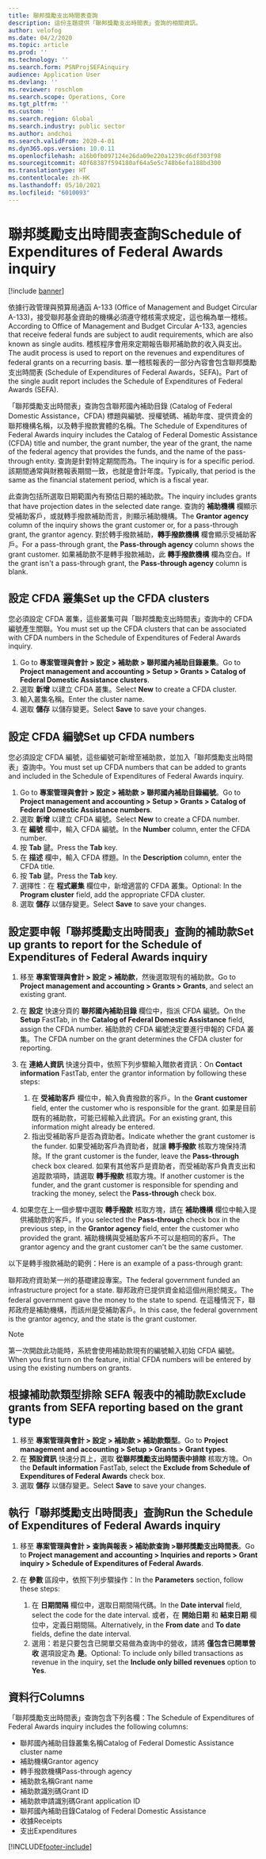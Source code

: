 ```yaml
---
title: 聯邦獎勵支出時間表查詢
description: 這份主題提供「聯邦獎勵支出時間表」查詢的相關資訊。
author: velofog
ms.date: 04/2/2020
ms.topic: article
ms.prod: ''
ms.technology: ''
ms.search.form: PSNProjSEFAinquiry
audience: Application User
ms.devlang: ''
ms.reviewer: roschlom
ms.search.scope: Operations, Core
ms.tgt_pltfrm: ''
ms.custom: ''
ms.search.region: Global
ms.search.industry: public sector
ms.author: andchoi
ms.search.validFrom: 2020-4-01
ms.dyn365.ops.version: 10.0.11
ms.openlocfilehash: a16b0fb097124e26da09e220a1239cd6df303f98
ms.sourcegitcommit: 40f68387f594180af64a5e5c748b6efa188bd300
ms.translationtype: HT
ms.contentlocale: zh-HK
ms.lasthandoff: 05/10/2021
ms.locfileid: "6010093"
---
```

# <a name="schedule-of-expenditures-of-federal-awards-inquiry"></a><span data-ttu-id="2b570-103">聯邦獎勵支出時間表查詢</span><span class="sxs-lookup"><span data-stu-id="2b570-103">Schedule of Expenditures of Federal Awards inquiry</span></span>

[!include [banner](../includes/banner.md)]

<span data-ttu-id="2b570-104">依據行政管理與預算局通函 A-133 (Office of Management and Budget Circular A-133)，接受聯邦基金資助的機構必須遵守稽核需求規定，這也稱為單一稽核。</span><span class="sxs-lookup"><span data-stu-id="2b570-104">According to Office of Management and Budget Circular A-133, agencies that receive federal funds are subject to audit requirements, which are also known as single audits.</span></span> <span data-ttu-id="2b570-105">稽核程序會用來定期報告聯邦補助款的收入與支出。</span><span class="sxs-lookup"><span data-stu-id="2b570-105">The audit process is used to report on the revenues and expenditures of federal grants on a recurring basis.</span></span> <span data-ttu-id="2b570-106">單一稽核報表的一部分內容會包含聯邦獎勵支出時間表 (Schedule of Expenditures of Federal Awards，SEFA)。</span><span class="sxs-lookup"><span data-stu-id="2b570-106">Part of the single audit report includes the Schedule of Expenditures of Federal Awards (SEFA).</span></span>

<span data-ttu-id="2b570-107">「聯邦獎勵支出時間表」查詢包含聯邦國內補助目錄 (Catalog of Federal Domestic Assistance，CFDA) 標題與編號、授權號碼、補助年度、提供資金的聯邦機構名稱，以及轉手撥款實體的名稱。</span><span class="sxs-lookup"><span data-stu-id="2b570-107">The Schedule of Expenditures of Federal Awards inquiry includes the Catalog of Federal Domestic Assistance (CFDA) title and number, the grant number, the year of the grant, the name of the federal agency that provides the funds, and the name of the pass-through entity.</span></span> <span data-ttu-id="2b570-108">查詢是針對特定期間而為。</span><span class="sxs-lookup"><span data-stu-id="2b570-108">The inquiry is for a specific period.</span></span> <span data-ttu-id="2b570-109">該期間通常與財務報表期間一致，也就是會計年度。</span><span class="sxs-lookup"><span data-stu-id="2b570-109">Typically, that period is the same as the financial statement period, which is a fiscal year.</span></span>

<span data-ttu-id="2b570-110">此查詢包括所選取日期範圍內有預估日期的補助款。</span><span class="sxs-lookup"><span data-stu-id="2b570-110">The inquiry includes grants that have projection dates in the selected date range.</span></span> <span data-ttu-id="2b570-111">查詢的 **補助機構** 欄顯示受補助客戶，或就轉手撥款補助而言，則顯示補助機構。</span><span class="sxs-lookup"><span data-stu-id="2b570-111">The **Grantor agency** column of the inquiry shows the grant customer or, for a pass-through grant, the grantor agency.</span></span> <span data-ttu-id="2b570-112">對於轉手撥款補助，**轉手撥款機構** 欄會顯示受補助客戶。</span><span class="sxs-lookup"><span data-stu-id="2b570-112">For a pass-through grant, the **Pass-through agency** column shows the grant customer.</span></span> <span data-ttu-id="2b570-113">如果補助款不是轉手撥款補助，此 **轉手撥款機構** 欄為空白。</span><span class="sxs-lookup"><span data-stu-id="2b570-113">If the grant isn't a pass-through grant, the **Pass-through agency** column is blank.</span></span>

## <a name="set-up-the-cfda-clusters"></a><span data-ttu-id="2b570-114">設定 CFDA 叢集</span><span class="sxs-lookup"><span data-stu-id="2b570-114">Set up the CFDA clusters</span></span>

<span data-ttu-id="2b570-115">您必須設定 CFDA 叢集，這些叢集可與「聯邦獎勵支出時間表」查詢中的 CFDA 編號產生關聯。</span><span class="sxs-lookup"><span data-stu-id="2b570-115">You must set up the CFDA clusters that can be associated with CFDA numbers in the Schedule of Expenditures of Federal Awards inquiry.</span></span>

1. <span data-ttu-id="2b570-116">Go to **專案管理與會計 \> 設定 \> 補助款 \> 聯邦國內補助目錄叢集**。</span><span class="sxs-lookup"><span data-stu-id="2b570-116">Go to **Project management and accounting \> Setup \> Grants \> Catalog of Federal Domestic Assistance clusters**.</span></span>
2. <span data-ttu-id="2b570-117">選取 **新增** 以建立 CFDA 叢集。</span><span class="sxs-lookup"><span data-stu-id="2b570-117">Select **New** to create a CFDA cluster.</span></span>
3. <span data-ttu-id="2b570-118">輸入叢集名稱。</span><span class="sxs-lookup"><span data-stu-id="2b570-118">Enter the cluster name.</span></span>
4. <span data-ttu-id="2b570-119">選取 **儲存** 以儲存變更。</span><span class="sxs-lookup"><span data-stu-id="2b570-119">Select **Save** to save your changes.</span></span>

## <a name="set-up-cfda-numbers"></a><span data-ttu-id="2b570-120">設定 CFDA 編號</span><span class="sxs-lookup"><span data-stu-id="2b570-120">Set up CFDA numbers</span></span>

<span data-ttu-id="2b570-121">您必須設定 CFDA 編號，這些編號可新增至補助款，並加入「聯邦獎勵支出時間表」查詢中。</span><span class="sxs-lookup"><span data-stu-id="2b570-121">You must set up CFDA numbers that can be added to grants and included in the Schedule of Expenditures of Federal Awards inquiry.</span></span>

1. <span data-ttu-id="2b570-122">Go to **專案管理與會計 \> 設定 \> 補助款 \> 聯邦國內補助目錄編號**。</span><span class="sxs-lookup"><span data-stu-id="2b570-122">Go to **Project management and accounting \> Setup \> Grants \> Catalog of Federal Domestic Assistance numbers**.</span></span>
2. <span data-ttu-id="2b570-123">選取 **新增** 以建立 CFDA 編號。</span><span class="sxs-lookup"><span data-stu-id="2b570-123">Select **New** to create a CFDA number.</span></span>
3. <span data-ttu-id="2b570-124">在 **編號** 欄中，輸入 CFDA 編號。</span><span class="sxs-lookup"><span data-stu-id="2b570-124">In the **Number** column, enter the CFDA number.</span></span>
4. <span data-ttu-id="2b570-125">按 **Tab** 鍵。</span><span class="sxs-lookup"><span data-stu-id="2b570-125">Press the **Tab** key.</span></span>
5. <span data-ttu-id="2b570-126">在 **描述** 欄中，輸入 CFDA 標題。</span><span class="sxs-lookup"><span data-stu-id="2b570-126">In the **Description** column, enter the CFDA title.</span></span>
6. <span data-ttu-id="2b570-127">按 **Tab** 鍵。</span><span class="sxs-lookup"><span data-stu-id="2b570-127">Press the **Tab** key.</span></span>
7. <span data-ttu-id="2b570-128">選擇性：在 **程式叢集** 欄位中，新增適當的 CFDA 叢集。</span><span class="sxs-lookup"><span data-stu-id="2b570-128">Optional: In the **Program cluster** field, add the appropriate CFDA cluster.</span></span>
8. <span data-ttu-id="2b570-129">選取 **儲存** 以儲存變更。</span><span class="sxs-lookup"><span data-stu-id="2b570-129">Select **Save** to save your changes.</span></span>

## <a name="set-up-grants-to-report-for-the-schedule-of-expenditures-of-federal-awards-inquiry"></a><span data-ttu-id="2b570-130">設定要申報「聯邦獎勵支出時間表」查詢的補助款</span><span class="sxs-lookup"><span data-stu-id="2b570-130">Set up grants to report for the Schedule of Expenditures of Federal Awards inquiry</span></span>

1. <span data-ttu-id="2b570-131">移至 **專案管理與會計 \> 設定 \> 補助款**，然後選取現有的補助款。</span><span class="sxs-lookup"><span data-stu-id="2b570-131">Go to **Project management and accounting \> Grants \> Grants**, and select an existing grant.</span></span>
2. <span data-ttu-id="2b570-132">在 **設定** 快速分頁的 **聯邦國內補助目錄** 欄位中，指派 CFDA 編號。</span><span class="sxs-lookup"><span data-stu-id="2b570-132">On the **Setup** FastTab, in the **Catalog of Federal Domestic Assistance** field, assign the CFDA number.</span></span> <span data-ttu-id="2b570-133">補助款的 CFDA 編號決定要進行申報的 CFDA 叢集。</span><span class="sxs-lookup"><span data-stu-id="2b570-133">The CFDA number on the grant determines the CFDA cluster for reporting.</span></span>
3. <span data-ttu-id="2b570-134">在 **連絡人資訊** 快速分頁中，依照下列步驟輸入贈款者資訊：</span><span class="sxs-lookup"><span data-stu-id="2b570-134">On **Contact information** FastTab, enter the grantor information by following these steps:</span></span>

    1. <span data-ttu-id="2b570-135">在 **受補助客戶** 欄位中，輸入負責撥款的客戶。</span><span class="sxs-lookup"><span data-stu-id="2b570-135">In the **Grant customer** field, enter the customer who is responsible for the grant.</span></span> <span data-ttu-id="2b570-136">如果是目前既有的補助款，可能已經輸入此資訊。</span><span class="sxs-lookup"><span data-stu-id="2b570-136">For an existing grant, this information might already be entered.</span></span>
    2. <span data-ttu-id="2b570-137">指出受補助客戶是否為資助者。</span><span class="sxs-lookup"><span data-stu-id="2b570-137">Indicate whether the grant customer is the funder.</span></span> <span data-ttu-id="2b570-138">如果受補助客戶為資助者，就讓 **轉手撥款** 核取方塊保持清除。</span><span class="sxs-lookup"><span data-stu-id="2b570-138">If the grant customer is the funder, leave the **Pass-through** check box cleared.</span></span> <span data-ttu-id="2b570-139">如果有其他客戶是資助者，而受補助客戶負責支出和追蹤款項時，請選取 **轉手撥款** 核取方塊。</span><span class="sxs-lookup"><span data-stu-id="2b570-139">If another customer is the funder, and the grant customer is responsible for spending and tracking the money, select the **Pass-through** check box.</span></span>

4. <span data-ttu-id="2b570-140">如果您在上一個步驟中選取 **轉手撥款** 核取方塊，請在 **補助機構** 欄位中輸入提供補助款的客戶。</span><span class="sxs-lookup"><span data-stu-id="2b570-140">If you selected the **Pass-through** check box in the previous step, in the **Grantor agency** field, enter the customer who provided the grant.</span></span> <span data-ttu-id="2b570-141">補助機構與受補助客戶不可以是相同的客戶。</span><span class="sxs-lookup"><span data-stu-id="2b570-141">The grantor agency and the grant customer can't be the same customer.</span></span>

<span data-ttu-id="2b570-142">以下是轉手撥款補助的範例：</span><span class="sxs-lookup"><span data-stu-id="2b570-142">Here is an example of a pass-through grant:</span></span>

<span data-ttu-id="2b570-143">聯邦政府資助某一州的基礎建設專案。</span><span class="sxs-lookup"><span data-stu-id="2b570-143">The federal government funded an infrastructure project for a state.</span></span> <span data-ttu-id="2b570-144">聯邦政府已提供資金給這個州用於開支。</span><span class="sxs-lookup"><span data-stu-id="2b570-144">The federal government gave the money to the state to spend.</span></span> <span data-ttu-id="2b570-145">在這種情況下，聯邦政府是補助機構，而該州是受補助客戶。</span><span class="sxs-lookup"><span data-stu-id="2b570-145">In this case, the federal government is the grantor agency, and the state is the grant customer.</span></span>

> [!NOTE] 
> <span data-ttu-id="2b570-146">第一次開啟此功能時，系統會使用補助款現有的編號輸入初始 CFDA 編號。</span><span class="sxs-lookup"><span data-stu-id="2b570-146">When you first turn on the feature, initial CFDA numbers will be entered by using the existing numbers on grants.</span></span>

## <a name="exclude-grants-from-sefa-reporting-based-on-the-grant-type"></a><span data-ttu-id="2b570-147">根據補助款類型排除 SEFA 報表中的補助款</span><span class="sxs-lookup"><span data-stu-id="2b570-147">Exclude grants from SEFA reporting based on the grant type</span></span>

1. <span data-ttu-id="2b570-148">移至 **專案管理與會計 \> 設定 \> 補助款 \> 補助款類型**。</span><span class="sxs-lookup"><span data-stu-id="2b570-148">Go to **Project management and accounting \> Setup \> Grants \> Grant types**.</span></span>
2. <span data-ttu-id="2b570-149">在 **預設資訊** 快速分頁上，選取 **從聯邦獎勵支出時間表中排除** 核取方塊。</span><span class="sxs-lookup"><span data-stu-id="2b570-149">On the **Default information** FastTab, select the **Exclude from Schedule of Expenditures of Federal Awards** check box.</span></span>
3. <span data-ttu-id="2b570-150">選取 **儲存** 以儲存變更。</span><span class="sxs-lookup"><span data-stu-id="2b570-150">Select **Save** to save your changes.</span></span>

## <a name="run-the-schedule-of-expenditures-of-federal-awards-inquiry"></a><span data-ttu-id="2b570-151">執行「聯邦獎勵支出時間表」查詢</span><span class="sxs-lookup"><span data-stu-id="2b570-151">Run the Schedule of Expenditures of Federal Awards inquiry</span></span>

1. <span data-ttu-id="2b570-152">移至 **專案管理與會計 \> 查詢與報表 \> 補助款查詢 \>聯邦獎勵支出時間表**。</span><span class="sxs-lookup"><span data-stu-id="2b570-152">Go to **Project management and accounting \> Inquiries and reports \> Grant inquiry \> Schedule of Expenditures of Federal Awards**.</span></span>
2. <span data-ttu-id="2b570-153">在 **參數** 區段中，依照下列步驟操作：</span><span class="sxs-lookup"><span data-stu-id="2b570-153">In the **Parameters** section, follow these steps:</span></span>

    1. <span data-ttu-id="2b570-154">在 **日期間隔** 欄位中，選取日期間隔代碼。</span><span class="sxs-lookup"><span data-stu-id="2b570-154">In the **Date interval** field, select the code for the date interval.</span></span> <span data-ttu-id="2b570-155">或者，在 **開始日期** 和 **結束日期** 欄位中，定義日期間隔。</span><span class="sxs-lookup"><span data-stu-id="2b570-155">Alternatively, in the **From date** and **To date** fields, define the date interval.</span></span>
    2. <span data-ttu-id="2b570-156">選用：若是只要包含已開單交易做為查詢中的營收，請將 **僅包含已開單營收** 選項設定為 **是**。</span><span class="sxs-lookup"><span data-stu-id="2b570-156">Optional: To include only billed transactions as revenue in the inquiry, set the **Include only billed revenues** option to **Yes**.</span></span>

## <a name="columns"></a><span data-ttu-id="2b570-157">資料行</span><span class="sxs-lookup"><span data-stu-id="2b570-157">Columns</span></span>

<span data-ttu-id="2b570-158">「聯邦獎勵支出時間表」查詢包含下列各欄：</span><span class="sxs-lookup"><span data-stu-id="2b570-158">The Schedule of Expenditures of Federal Awards inquiry includes the following columns:</span></span>

- <span data-ttu-id="2b570-159">聯邦國內補助目錄叢集名稱</span><span class="sxs-lookup"><span data-stu-id="2b570-159">Catalog of Federal Domestic Assistance cluster name</span></span>
- <span data-ttu-id="2b570-160">補助機構</span><span class="sxs-lookup"><span data-stu-id="2b570-160">Grantor agency</span></span>
- <span data-ttu-id="2b570-161">轉手撥款機構</span><span class="sxs-lookup"><span data-stu-id="2b570-161">Pass-through agency</span></span>
- <span data-ttu-id="2b570-162">補助款名稱</span><span class="sxs-lookup"><span data-stu-id="2b570-162">Grant name</span></span>
- <span data-ttu-id="2b570-163">補助款識別碼</span><span class="sxs-lookup"><span data-stu-id="2b570-163">Grant ID</span></span>
- <span data-ttu-id="2b570-164">補助款申請識別碼</span><span class="sxs-lookup"><span data-stu-id="2b570-164">Grant application ID</span></span>
- <span data-ttu-id="2b570-165">聯邦國內補助目錄</span><span class="sxs-lookup"><span data-stu-id="2b570-165">Catalog of Federal Domestic Assistance</span></span>
- <span data-ttu-id="2b570-166">收據</span><span class="sxs-lookup"><span data-stu-id="2b570-166">Receipts</span></span>
- <span data-ttu-id="2b570-167">支出</span><span class="sxs-lookup"><span data-stu-id="2b570-167">Expenditures</span></span>


[!INCLUDE[footer-include](../includes/footer-banner.md)]